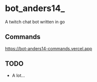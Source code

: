 # bot_anders14_

A twitch chat bot written in go

## Commands

<https://bot-anders14-commands.vercel.app>

## TODO

- A lot...
